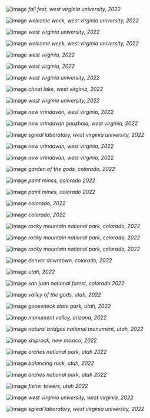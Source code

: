 ![image](/assets/images/tr38.jpg)
*fall fest, west virginia university, 2022*

![image](/assets/images/tr37.jpg)
*welcome week, west virginia university, 2022*

![image](/assets/images/tr36.jpg)
*west virginia university, 2022*

![image](/assets/images/tr35.jpg)
*welcome week, west virginia university, 2022*

![image](/assets/images/tr34.jpg)
*west virginia, 2022*

![image](/assets/images/tr32.jpg)
*west virginia, 2022*

![image](/assets/images/tr31.jpg)
*west virginia university, 2022*

![image](/assets/images/tr30.jpg)
*cheat lake, west virginia, 2022*

![image](/assets/images/tr29.jpg)
*west virginia university, 2022*

![image](/assets/images/tr28.jpg)
*new vrindavan, west virginia, 2022*

![image](/assets/images/tr27.jpg)
*new vrindavan gaushala, west virginia, 2022*

![image](/assets/images/tr26.jpg)
*sgreal laboratory, west virginia university, 2022*

![image](/assets/images/tr25.jpg)
*new vrindavan, west virginia, 2022*

![image](/assets/images/tr24.jpg)
*new vrindavan, west virginia, 2022*

![image](/assets/images/tr14.jpg)
*garden of the gods, colorado, 2022*

![image](/assets/images/tr15.jpg)
*paint mines, colorado 2022*

![image](/assets/images/tr16.jpg)
*paint mines, colorado 2022*

![image](/assets/images/tr17.jpg)
*colorado, 2022*

![image](/assets/images/tr18.jpg)
*colorado, 2022*

![image](/assets/images/tr19.jpg)
*rocky mountain national park, colorado, 2022*

![image](/assets/images/tr21_1.jpg)
*rocky mountain national park, colorado, 2022*

![image](/assets/images/tr22.jpg)
*rocky mountain national park, colorado, 2022*

![image](/assets/images/tr23.jpg)
*denver downtown, colorado, 2022*

![image](/assets/images/tr1.jpg)
*utah, 2022*

![image](/assets/images/tr2.jpg)
*san juan national forest, colorado 2022*

![image](/assets/images/tr3.jpg)
*valley of the gods, utah, 2022*

![image](/assets/images/tr4.jpg)
*gooseneck state park, utah, 2022*

![image](/assets/images/tr5.jpg)
*monument valley, arizona, 2022*

![image](/assets/images/tr6.jpg)
*natural bridges national monument, utah, 2022*

![image](/assets/images/tr7.jpg)
*shiprock, new mexico, 2022*

![image](/assets/images/tr8.jfif)
*arches national park, utah 2022*

![image](/assets/images/tr9.jfif)
*balancing rock, utah, 2022*

![image](/assets/images/tr10.jfif)
*arches national park, utah 2022*

![image](/assets/images/tr11.jfif)
*fisher towers, utah 2022*

![image](/assets/images/tr12.jpeg)
*west virginia university, west virginia, 2022*

![image](/assets/images/tr13.jpeg)
*sgreal laboratory, west virginia university, 2022*

